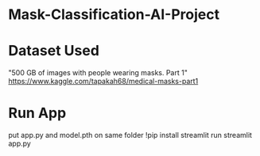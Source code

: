 # Mask-Classification-AI-Project

# Dataset Used
"500 GB of images with people wearing masks. Part 1"
https://www.kaggle.com/tapakah68/medical-masks-part1

# Run App
put app.py and model.pth on same folder
!pip install streamlit
run streamlit app.py
